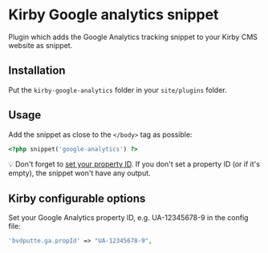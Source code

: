 # Kirby Google analytics snippet

Plugin which adds the Google Analytics tracking snippet to your Kirby CMS website as snippet.

## Installation

Put the `kirby-google-analytics` folder in your `site/plugins` folder.

## Usage

Add the snippet as close to the `</body>` tag as possible:

```php
<?php snippet('google-analytics') ?>
```

💡 Don't forget to [set your property ID](#kirby-configurable-options).
If you don't set a property ID (or if it's empty), the snippet won't have any output.

## Kirby configurable options

Set your Google Analytics property ID, e.g. UA-12345678-9 in the config file:

```php
'bvdputte.ga.propId' => "UA-12345678-9",
```